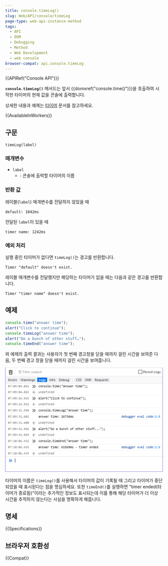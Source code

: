 ```yaml
---
title: console.timeLog()
slug: Web/API/console/timeLog
page-type: web-api-instance-method
tags:
  - API
  - DOM
  - Debugging
  - Method
  - Web Development
  - web console
browser-compat: api.console.timeLog
---
```


{{APIRef("Console API")}}

**`console.timeLog()`** 메서드는 앞서 {{domxref("console.time()")}}을 호출하여 시작한 타이머의 현재 값을 콘솔에 출력합니다.

상세한 내용과 예제는 [타이머](/ko/docs/Web/API/console#timers) 문서를 참고하세요.

{{AvailableInWorkers}}

## 구문

```js-nolint
timeLog(label)
```

### 매개변수

- `label`
  - : 콘솔에 출력할 타이머의 이름

### 반환 값

레이블(`label`) 매개변수를 전달하지 않았을 때

```
default: 1042ms
```

전달된 `label`이 있을 때

```
timer name: 1242ms
```

### 예외 처리

실행 중인 타이머가 없다면 `timeLog()`는 경고를 반환합니다.

```
Timer "default" doesn't exist.
```

레이블 매개변수를 전달했지만 해당하는 타이머가 없을 때는 다음과 같은 경고를 반환합니다.

```
Timer "timer name" doesn't exist.
```

## 예제

```js
console.time("answer time");
alert("Click to continue");
console.timeLog("answer time");
alert("Do a bunch of other stuff…");
console.timeEnd("answer time");
```

위 예제의 출력 결과는 사용자가 첫 번째 경고창을 닫을 때까지 걸린 시간을 보여준 다음,
두 번째 경고 창을 닫을 때까지 걸린 시간을 보여줍니다.

![파이어폭스 콘솔의 타이머 출력 결과](timer_output.png)

타이머의 이름은 `timeLog()`를 사용해서 타이머의 값이 기록될 때 그리고 타이머가 중단되었을 때 표시된다는 점을 명심하세요.
또한 `timeEnd()`를 실행하면 "timer ended(타이머가 종료됨)"이라는 추가적인 정보도 표시되는데
이를 통해 해당 타이머가 더 이상 시간을 추적하지 않는다는 사실을 명확하게 해줍니다.

## 명세

{{Specifications}}

## 브라우저 호환성

{{Compat}}
